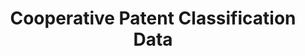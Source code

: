 ---
layout: default
bigquery: https://console.cloud.google.com/bigquery?p=patents-public-data&d=cpc&page=dataset
citation: '“Cooperative Patent Classification” by the EPO and USPTO, for public use. '
contributors: EPO, USPTO
cost: None
description: Cooperative Patent Classification Data contains the scheme and definitions
  of the Cooperative Patent Classification system for classifying patent documents.
  The CPC is the result of a partnership between the EPO and the USPTO in their joint
  effort to develop a common, internationally compatible classification system for
  technical documents, in particular patent publications, which will be used by both
  offices in the patent granting process
documentation: https://www.cooperativepatentclassification.org/cpcSchemeAndDefinitions
last_edit: Mon, 04 Apr 2022 19:07:06 GMT
location: https://www.cooperativepatentclassification.org/index
maintained_by: USPTO, EPO
schema_fields: '[''children'', ''residual_references'', ''dateRevised'', ''childGroups'',
  ''notAllocatable'', ''parents'', ''synonyms'', ''date_revised'', ''application_references'',
  ''sizeCache'', ''ipc_concordant'', ''glossary'', ''limitingReferences'', ''applicationReferences'',
  ''informative_references'', ''status'', ''level'', ''additional_only'', ''residualReferences'',
  ''breakdown_code'', ''title_part'', ''informativeReferences'', ''child_groups'',
  ''titleFull'', ''title_full'', ''limiting_references'', ''not_allocatable'', ''titlePart'',
  ''breakdownCode'', ''symbol'', ''definition'', ''ipcConcordant'']'
shortname: cooperative_patent_classification
tags:
- patents
- science
title: Cooperative Patent Classification Data
uuid: 984374a7-16e9-4b35-9445-458daceb01bf
---